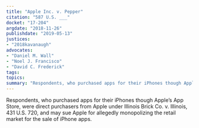 ```yaml
---
title: "Apple Inc. v. Pepper"
citation: "587 U.S. ___"
docket: "17-204"
argdate: "2018-11-26"
publishdate: "2019-05-13"
justices:
- "2018kavanaugh"
advocates:
- "Daniel M. Wall"
- "Noel J. Francisco"
- "David C. Frederick"
tags:
topics:
summary: "Respondents, who purchased apps for their iPhones though Apple’s App Store, were direct purchasers from Apple under Illinois Brick Co. v. Illinois, 431 U.S. 720, and may sue Apple for allegedly monopolizing the retail market for the sale of iPhone apps."
---
```

Respondents, who purchased apps for their iPhones though Apple’s App Store, were direct purchasers from Apple under Illinois Brick Co. v. Illinois, 431 U.S. 720, and may sue Apple for allegedly monopolizing the retail market for the sale of iPhone apps.